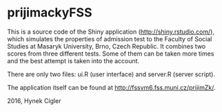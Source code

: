 # prijimackyFSS
This is a source code of the Shiny application (http://shiny.rstudio.com/), which simulates the properties of admission test to the Faculty of Social Studies at Masaryk University, Brno, Czech Republic. It combines two scores from three different tests. Some of them can be taken more times and the best attempt is taken into the account.

There are only two files: ui.R (user interface) and server.R (server script).

The application itself can be found at http://fssvm6.fss.muni.cz/prijimZk/.

2016, Hynek Cígler
